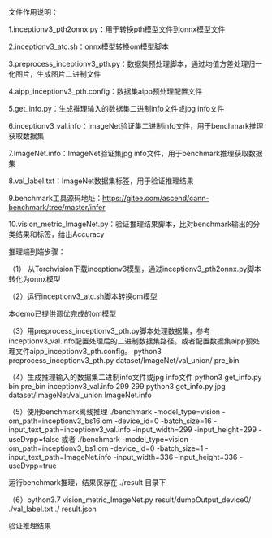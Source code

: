 文件作用说明：

1.inceptionv3_pth2onnx.py：用于转换pth模型文件到onnx模型文件

2.inceptionv3_atc.sh：onnx模型转换om模型脚本

3.preprocess_inceptionv3_pth.py：数据集预处理脚本，通过均值方差处理归一化图片，生成图片二进制文件

4.aipp_inceptionv3_pth.config：数据集aipp预处理配置文件

5.get_info.py：生成推理输入的数据集二进制info文件或jpg info文件

6.inceptionv3_val.info：ImageNet验证集二进制info文件，用于benchmark推理获取数据集

7.ImageNet.info：ImageNet验证集jpg info文件，用于benchmark推理获取数据集

8.val_label.txt：ImageNet数据集标签，用于验证推理结果

9.benchmark工具源码地址：https://gitee.com/ascend/cann-benchmark/tree/master/infer

10.vision_metric_ImageNet.py：验证推理结果脚本，比对benchmark输出的分类结果和标签，给出Accuracy





推理端到端步骤：

（1） 从Torchvision下载inceptionv3模型，通过inceptionv3_pth2onnx.py脚本转化为onnx模型



（2）运行inceptionv3_atc.sh脚本转换om模型

本demo已提供调优完成的om模型



（3）用preprocess_inceptionv3_pth.py脚本处理数据集，参考inceptionv3_val.info配置处理后的二进制数据集路径。或者配置数据集aipp预处理文件aipp_inceptionv3_pth.config。
    python3 preprocess_inceptionv3_pth.py dataset/ImageNet/val_union/ pre_bin



（4）生成推理输入的数据集二进制info文件或jpg info文件
     python3 get_info.py bin pre_bin inceptionv3_val.info 299 299
     python3 get_info.py jpg dataset/ImageNet/val_union ImageNet.info



（5）使用benchmark离线推理
    ./benchmark -model_type=vision -om_path=inceptionv3_bs16.om -device_id=0 -batch_size=16 -input_text_path=inceptionv3_val.info -input_width=299 -input_height=299 -useDvpp=false
	或者
    ./benchmark -model_type=vision -om_path=inceptionv3_bs1.om -device_id=0 -batch_size=1 -input_text_path=ImageNet.info -input_width=336 -input_height=336 -useDvpp=true

运行benchmark推理，结果保存在 ./result 目录下



（6）python3.7 vision_metric_ImageNet.py result/dumpOutput_device0/ ./val_label.txt ./ result.json

验证推理结果

